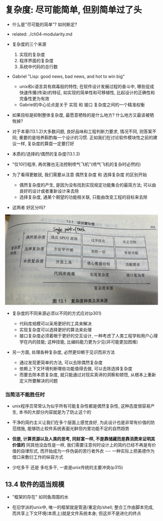 复杂度: 尽可能简单, 但别简单过了头
==========================================

+ 什么是"尽可能的简单"? 如何断定?

+ related: ./ch04-modularity.md

+ 复杂度的三个来源
    1. 实现的复杂度
    2. 程序界面的复杂度
    3. 系统中代码的总行数

+ Gabriel "Lisp: good news, bad news, and hot to win big"
    + unix和c语言具有病毒般的特性; 在软件设计发展过程的奋斗中, 哪些促成快速传播(传染)的特征, 如实现的简单性和可移植性, 比起设计的正确性和完备性更为有效
    + Gabriel的中心论点是关于 实现 和 接口 复杂度之间的一个精准权衡

+ 如果目标是抑制整体复杂度, 最愿意牺牲的是什么地方? 什么地方又最该被牺牲掉?

+ 对于本章(13.1.2)大多数问题, 良好品味和工程判断力要求, 情况不同, 则答案不同; 重要的是培养斟酌每一个设计的习惯. 正如我们在讨论软件模块性之前的建议一样, 复杂度的算盘一定要打好

+ 本质的/选择的/偶然的复杂度(13.1.3)

+ "仅10行程序, 再优雅也无法控制喷气飞机"(喷气飞机的复杂时必然的)

+ 为了看得更敏锐, 我们需要从注意 偶然复杂度 和 选择复杂度 的区别开始
    + 偶然复杂度的产生, 是因为没有找到实现规定功能集合的最简方法; 可以由良好的设计或者重新设计来去除
    + 选择复杂度, 通某个期望的功能相关联, 只能由改变工程的目标来去除

+ 这两者 好区分吗?


![复杂度种类及其来源](./fuzaduzhonglei-laiyuan.png)


+ 复杂度的不同来源必须以不同的方式应对(p301)
    + 代码库规模可以采用更好的工具来解决
    + 实现复杂度可以选择更好的算法来处理
    + 接口复杂度必须着眼于更好的交互设计, 一种考虑了人类工程学和用户心理学在内的技能; 这种技能, 比编码能力更为少见(并可能更加困难)

+ 另一方面, 处理各种复杂度, 必然更仰赖于见识而非方法
    + 通过发现更简单的方法, 可以去除偶然复杂度
    + 依赖上下文环境判断哪些功能值得去做, 可以去除选择复杂度
    + 而要去除本质复杂度, 就只能通过对现实真谛的洞察和顿悟, 从根本上重新定义所要解决的问题


### 当简洁不能胜任时

+ unix程序员常常认为似乎所有可能复杂性都是偶然复杂性, 这种态度很容易产生, 本书的大部分内容就是为了防止这个的

+ 干净的简约主义让我们在多个层面上感觉良好, 为此设计也是非常有价值的防范措施, 能够防止软件系统表面光鲜但内里功能不足的自然趋势

+ **但是, 计算资源以及人类的思考, 同财富一样, 不是靠储藏而是靠消费来证明其价值的** 同其他没血性是一样, 我们需要注意何时设计上的简约已经不再是有价值的自律形式, 而开始成为一件伪装的苦行者外衣 --- 一种实际上把美德作为借口来敷衍工作的纵容方式


+ 少吃多干 还是 多吃多干, 一直是unix传统的主要冲突(p315)

## 13.4 软件的适当规模

+ "框架的存在" 如同鱼周围的水

+ 在旧学派的unix中, 唯一的框架就是管道/重定向/shell; 整合工作由脚本完成, 而共享上下文环境(本质上)就是文件系统本身; 但这并不是进化的终点






